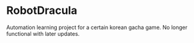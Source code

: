 # RobotDracula

Automation learning project for a certain korean gacha game.
No longer functional with later updates.
